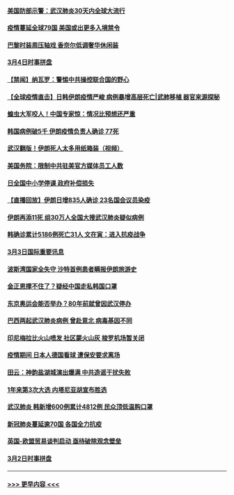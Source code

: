 #### [美国防部示警：武汉肺炎30天内全球大流行](../pages/prog202/a102791222.md?t=03041031) 
#### [疫情蔓延全球79国 美国或出更多入境禁令](../pages/prog202/a102791179.md?t=03041031) 
#### [巴黎时装周压轴戏  香奈尔低调奢华休闲装](../pages/prog202/a102791146.md?t=03041031) 
#### [3月4日时事拼盘](../pages/prog202/a102791082.md?t=03041031) 
#### [【禁闻】纳瓦罗：警惕中共操控联合国的野心](../pages/prog202/a102791040.md?t=03041031) 
#### [【全球疫情直击】日韩伊朗疫情严峻 病例暴增高层死亡|武肺移植 器官来源探秘](../pages/prog202/a102791016.md?t=03041031) 
#### [蝗虫大军咬人！中国专家惊：情况比预想还严重](../pages/prog202/a102790691.md?t=03041031) 
#### [韩国病例破5千 伊朗疫情负责人确诊 77死](../pages/prog202/a102790954.md?t=03041031) 
#### [武汉翻版！伊朗死人太多用纸箱装（视频）](../pages/prog202/a102790888.md?t=03041031) 
#### [美国务院：限制中共驻美官方媒体员工人数](../pages/prog202/a102790926.md?t=03041031) 
#### [日全国中小学停课 政府补偿损失](../pages/prog202/a102790884.md?t=03041031) 
#### [【直播回放】伊朗日增835人确诊 23名国会议员染疫](../pages/prog202/a102789798.md?t=03041031) 
#### [伊朗再添11死 组30万人全国大搜武汉肺炎疑似病例](../pages/prog202/a102790794.md?t=03041031) 
#### [韩确诊累计5186例死亡31人 文在寅：进入抗疫战争](../pages/prog202/a102790745.md?t=03041031) 
#### [3月3日国际重要讯息](../pages/prog202/a102790710.md?t=03041031) 
#### [波斯湾国家全失守 沙特首例患者瞒报伊朗旅游史](../pages/prog202/a102790650.md?t=03041031) 
#### [金正恩撑不住了？疑经中国走私韩国口罩](../pages/prog202/a102790707.md?t=03041031) 
#### [东京奥运会能否举办？80年前就曾因武汉停办](../pages/prog202/a102790620.md?t=03041031) 
#### [巴西两起武汉肺炎病例 曾赴意北 病毒基因不同](../pages/prog202/a102790556.md?t=03041031) 
#### [印尼梅拉比火山喷发 社区蒙火山灰 梭罗机场暂关闭](../pages/prog202/a102790520.md?t=03041031) 
#### [疫情期间 日本人德国看球 遭保安要求离场](../pages/prog202/a102790508.md?t=03041031) 
#### [田云：神韵盐湖城演出爆满 中共造谣干扰失败](../pages/prog202/a102790485.md?t=03041031) 
#### [1年来第3次大选 内塔尼亚胡宣布胜选](../pages/prog202/a102790417.md?t=03041031) 
#### [武汉肺炎 韩新增600例累计4812例 民众顶低温购口罩](../pages/prog202/a102790401.md?t=03041031) 
#### [新冠肺炎蔓延逾70国 各国全力抗疫](../pages/prog202/a102790236.md?t=03041031) 
#### [英国-欧盟贸易谈判启动 亟待破除观念壁垒](../pages/prog202/a102790228.md?t=03041031) 
#### [3月2日时事拼盘](../pages/prog202/a102790164.md?t=03041031) 

----
#### [ >>> 更早内容 <<< ](../indexes/prog202-earlier.md)
